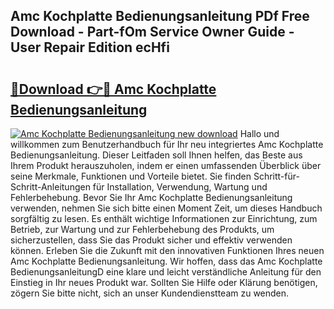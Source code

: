 ## Amc Kochplatte Bedienungsanleitung PDf Free Download - Part-fOm Service Owner Guide - User Repair Edition ecHfi

# <h2><a href="http://df3yvx.blite.top/?on=Amc+Kochplatte+Bedienungsanleitung">🔗Download 👉🔴 Amc Kochplatte Bedienungsanleitung</a></h2>

[![Amc Kochplatte Bedienungsanleitung new download](https://i.imgur.com/lujVjoI.png)](http://df3yvx.blite.top/?on=Amc+Kochplatte+Bedienungsanleitung)
Hallo und willkommen zum Benutzerhandbuch für Ihr neu integriertes Amc Kochplatte Bedienungsanleitung. Dieser Leitfaden soll Ihnen helfen, das Beste aus Ihrem Produkt herauszuholen, indem er einen umfassenden Überblick über seine Merkmale, Funktionen und Vorteile bietet. Sie finden Schritt-für-Schritt-Anleitungen für Installation, Verwendung, Wartung und Fehlerbehebung. Bevor Sie Ihr Amc Kochplatte Bedienungsanleitung verwenden, nehmen Sie sich bitte einen Moment Zeit, um dieses Handbuch sorgfältig zu lesen. Es enthält wichtige Informationen zur Einrichtung, zum Betrieb, zur Wartung und zur Fehlerbehebung des Produkts, um sicherzustellen, dass Sie das Produkt sicher und effektiv verwenden können. Erleben Sie die Zukunft mit den innovativen Funktionen Ihres neuen Amc Kochplatte Bedienungsanleitung. Wir hoffen, dass das Amc Kochplatte BedienungsanleitungD eine klare und leicht verständliche Anleitung für den Einstieg in Ihr neues Produkt war. Sollten Sie Hilfe oder Klärung benötigen, zögern Sie bitte nicht, sich an unser Kundendienstteam zu wenden.
